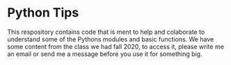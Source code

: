 # Python Tips
This respository contains code that is ment to help and colaborate to understand some of the Pythons modules and basic functions. 
We have some content from the class we had fall 2020, to access it, please write me an email or send me a message before you use it for something big.
